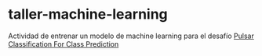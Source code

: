 # taller-machine-learning

Actividad de entrenar un modelo de machine learning para el desafío [Pulsar Classification For Class Prediction](https://www.kaggle.com/datasets/brsdincer/pulsar-classification-for-class-prediction?datasetId=1250649&sortBy=voteCount&language=Python)
